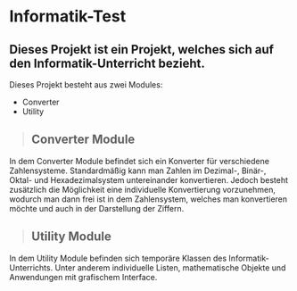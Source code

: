 # Informatik-Test
## Dieses Projekt ist ein Projekt, welches sich auf den Informatik-Unterricht bezieht.
Dieses Projekt besteht aus zwei Modules:
- Converter
- Utility

> ## Converter Module
In dem Converter Module befindet sich ein Konverter für verschiedene Zahlensysteme. Standardmäßig kann man Zahlen im Dezimal-,
Binär-, Oktal- und Hexadezimalsystem untereinander konvertieren. Jedoch besteht zusätzlich die Möglichkeit eine individuelle
Konvertierung vorzunehmen, wodurch man dann frei ist in dem Zahlensystem, welches man konvertieren möchte und auch in der
Darstellung der Ziffern.

> ## Utility Module
In dem Utility Module befinden sich temporäre Klassen des Informatik-Unterrichts. Unter anderem individuelle Listen,
mathematische Objekte und Anwendungen mit grafischem Interface.